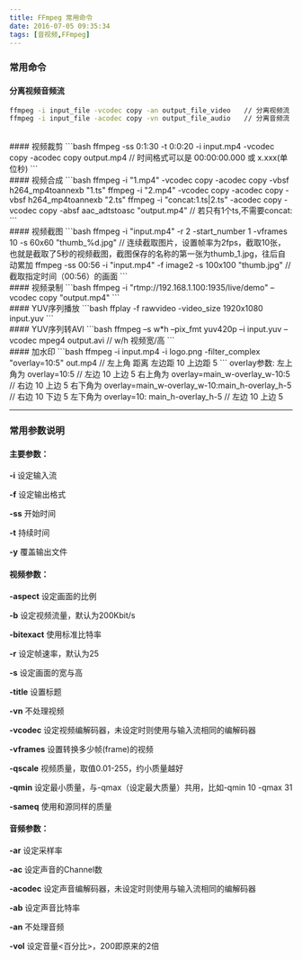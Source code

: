 ```yaml
---
title: FFmpeg 常用命令
date: 2016-07-05 09:35:34
tags: [音视频,FFmpeg]
---
```

### 常用命令
#### 分离视频音频流
```bash
ffmpeg -i input_file -vcodec copy -an output_file_video　　// 分离视频流
ffmpeg -i input_file -acodec copy -vn output_file_audio　　// 分离音频流
```
</br>
#### 视频裁剪
```bash
ffmpeg -ss 0:1:30 -t 0:0:20 -i input.mp4 -vcodec copy -acodec copy output.mp4    // 时间格式可以是 00:00:00.000 或 x.xxx(单位秒)
```
</br>
#### 视频合成
```bash
ffmpeg -i "1.mp4" -vcodec copy -acodec copy -vbsf h264_mp4toannexb "1.ts"
ffmpeg -i "2.mp4" -vcodec copy -acodec copy -vbsf h264_mp4toannexb "2.ts"
ffmpeg -i "concat:1.ts|2.ts" -acodec copy -vcodec copy -absf aac_adtstoasc "output.mp4"    // 若只有1个ts,不需要concat:
```
</br>
#### 视频截图
```bash
ffmpeg -i "input.mp4" -r 2 -start_number 1 -vframes 10 -s 60x60 "thumb_%d.jpg"    // 连续截取图片，设置帧率为2fps，截取10张，也就是截取了5秒的视频截图，截图保存的名称的第一张为thumb_1.jpg，往后自动累加
ffmpeg -ss 00:56 -i "input.mp4" -f image2 -s 100x100 "thumb.jpg"    // 截取指定时间（00:56）的画面
```
</br>
#### 视频录制
```bash
ffmpeg -i "rtmp://192.168.1.100:1935/live/demo" –vcodec copy "output.mp4"
```
</br>
#### YUV序列播放
```bash
ffplay -f rawvideo -video_size 1920x1080 input.yuv
```
</br>
#### YUV序列转AVI
```bash
ffmpeg –s w*h –pix_fmt yuv420p –i input.yuv –vcodec mpeg4 output.avi    // w/h 视频宽/高
```
</br>
#### 加水印
```bash
ffmpeg -i input.mp4 -i logo.png -filter_complex "overlay=10:5" out.mp4    // 左上角 距离 左边距 10  上边距 5
```
overlay参数:
左上角为 overlay=10:5  // 左边 10  上边 5
右上角为 overlay=main_w-overlay_w-10:5   // 右边 10  上边 5
右下角为 overlay=main_w-overlay_w-10:main_h-overlay_h-5    // 右边 10  下边 5
左下角为 overlay=10: main_h-overlay_h-5  // 左边 10  上边 5


----


### 常用参数说明
#### 主要参数：
**-i** 设定输入流

**-f** 设定输出格式

**-ss** 开始时间

**-t** 持续时间

**-y**  覆盖输出文件

#### 视频参数：
**-aspect** 设定画面的比例

**-b** 设定视频流量，默认为200Kbit/s

**-bitexact** 使用标准比特率

**-r** 设定帧速率，默认为25

**-s** 设定画面的宽与高

**-title** 设置标题

**-vn** 不处理视频

**-vcodec** 设定视频编解码器，未设定时则使用与输入流相同的编解码器

**-vframes** 设置转换多少帧(frame)的视频

**-qscale**  视频质量，取值0.01-255，约小质量越好 

**-qmin** 设定最小质量，与-qmax（设定最大质量）共用，比如-qmin 10 -qmax 31 

**-sameq** 使用和源同样的质量

#### 音频参数：
**-ar** 设定采样率

**-ac** 设定声音的Channel数

**-acodec** 设定声音编解码器，未设定时则使用与输入流相同的编解码器

**-ab** 设定声音比特率

**-an** 不处理音频

**-vol** 设定音量<百分比>，200即原来的2倍